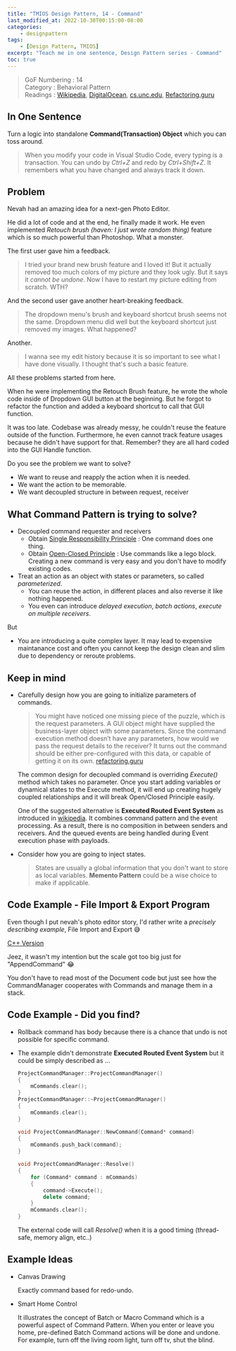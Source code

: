 ```yaml
---
title: "TMIOS Design Pattern, 14 - Command"
last_modified_at: 2022-10-30T00:15:00-08:00
categories:
    - designpattern
tags:
    - [Design Pattern, TMIOS]
excerpt: "Teach me in one sentence, Design Pattern series - Command"
toc: true
---
```


> GoF Numbering : 14<br/>
> Category : Behavioral Pattern<br/>
> Readings : [Wikipedia](https://en.wikipedia.org/wiki/Command_pattern), 
[DigitalOcean](https://www.digitalocean.com/community/tutorials/command-design-pattern), 
[cs.unc.edu](https://www.cs.unc.edu/~stotts/GOF/hires/pat5bfso.htm),
[Refactoring.guru](https://refactoring.guru/design-patterns/command)

## In One Sentence

Turn a logic into standalone **Command(Transaction) Object** which you can toss around.

> When you modify your code in Visual Studio Code, every typing is a transaction. You can undo by *Ctrl+Z* and redo by *Ctrl+Shift+Z*. It remembers what you have changed and always track it down.

## Problem

Nevah had an amazing idea for a next-gen Photo Editor.

He did a lot of code and at the end, he finally made it work. He even implemented *Retouch brush (haven: I just wrote random thing)* feature which is so much powerful than Photoshop. What a monster.

The first user gave him a feedback. 

> I tried your brand new brush feature and I loved it! But it actually removed too much colors of my picture and they look ugly. But it says it *cannot be undone*. Now I have to restart my picture editing from scratch. WTH?

And the second user gave another heart-breaking feedback.

> The dropdown menu's brush and keyboard shortcut brush seems not the same. Dropdown menu did well but the keyboard shortcut just removed my images. What happened?

Another.

> I wanna see my edit history because it is so important to see what I have done visually. I thought that's such a basic feature.

All these problems started from here.

When he were implementing the Retouch Brush feature, he wrote the whole code inside of Dropdown GUI button at the beginning. But he forgot to refactor the function and added a keyboard shortcut to call that GUI function.

It was too late. Codebase was already messy, he couldn't reuse the feature outside of the function. Furthermore, he even cannot track feature usages because he didn't have support for that. Remember? they are all hard coded into the GUI Handle function.

Do you see the problem we want to solve?

- We want to reuse and reapply the action when it is needed.
- We want the action to be memorable.
- We want decoupled structure in between request, receiver

## What Command Pattern is trying to solve?

- Decoupled command requester and receivers
  - Obtain [Single Responsibility Principle](https://en.wikipedia.org/wiki/Single-responsibility_principle) : One command does one thing.
  - Obtain [Open-Closed Principle](https://en.wikipedia.org/wiki/Open%E2%80%93closed_principle) : Use commands like a lego block. Creating a new command is very easy and you don't have to modify existing codes.
- Treat an action as an object with states or parameters, so called *parameterized*.
  - You can reuse the action, in different places and also reverse it like nothing happened.
  - You even can introduce *delayed execution*, *batch actions*, *execute on multiple receivers*.

But

- You are introducing a quite complex layer. It may lead to expensive maintanance cost and often you cannot keep the design clean and slim due to dependency or reroute problems.

## Keep in mind

- Carefully design how you are going to initialize parameters of commands.

    > You might have noticed one missing piece of the puzzle, which is the request parameters. A GUI object might have supplied the business-layer object with some parameters. Since the command execution method doesn’t have any parameters, how would we pass the request details to the receiver? It turns out the command should be either pre-configured with this data, or capable of getting it on its own. [refactoring.guru](https://refactoring.guru/design-patterns/command)

    The common design for decoupled command is overriding  *Execute()* method which takes no parameter. Once you start adding variables or dynamical states to the Execute method, it will end up creating hugely coupled relationships and it will break Open/Closed Principle easily.

    One of the suggested alternative is **Executed Routed Event System** as introduced in [wikipedia](https://en.wikipedia.org/wiki/Command_pattern#Terminology). It combines command pattern and the event processing. As a result, there is no composition in between senders and receivers. And the queued events are being handled during Event execution phase with payloads.

- Consider how you are going to inject states.

    > States are usually a global information that you don't want to store as local variables. **Memento Pattern** could be a wise choice to make if applicable.


## Code Example - File Import & Export Program

Even though I put nevah's photo editor story, I'd rather write a *precisely describing example*, File Import and Export 😅

[C++ Version](https://github.com/raacker/raacker.github.io/tree/master/_posts/design-pattern/14-Command/codes/c%2B%2B)

Jeez, it wasn't my intention but the scale got too big just for "AppendCommand" 😂

You don't have to read most of the Document code but just see how the CommandManager cooperates with Commands and manage them in a stack. 

## Code Example - Did you find?

* Rollback command has body because there is a chance that undo is not possible for specific command.

* The example didn't demonstrate **Executed Routed Event System** but it could be simply described as ...

    ```C++
    ProjectCommandManager::ProjectCommandManager()
    {
        mCommands.clear();
    }
    ProjectCommandManager::~ProjectCommandManager()
    {
        mCommands.clear();
    }

    void ProjectCommandManager::NewCommand(Command* command)
    {
        mCommands.push_back(command);
    }

    void ProjectCommandManager::Resolve()
    {
        for (Command* command : mCommands)
        {
            command->Execute();
            delete command;
        }
        mCommands.clear();
    }
    ```

    The external code will call *Resolve()* when it is a good timing (thread-safe, memory align, etc..)

## Example Ideas

- Canvas Drawing
  
    Exactly command based for redo-undo.

- Smart Home Control

    It illustrates the concept of Batch or Macro Command which is a powerful aspect of Command Pattern. When you enter or leave you home, pre-defined Batch Command actions will be done and undone. For example, turn off the living room light, turn off tv, shut the blind.